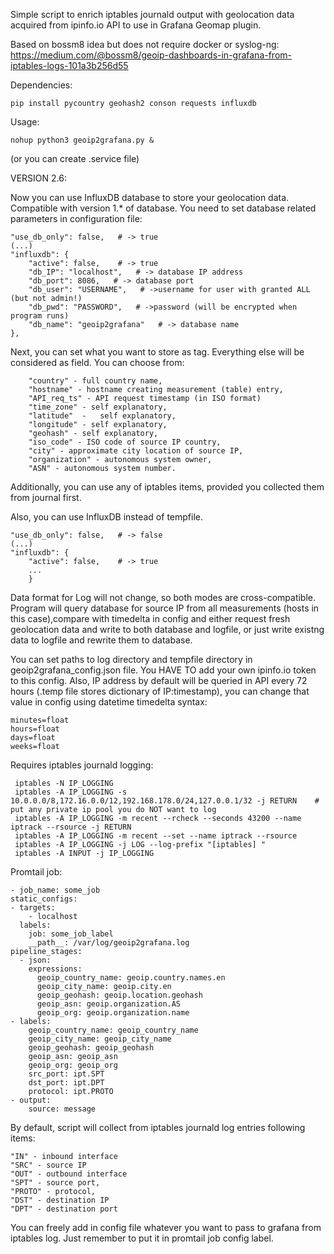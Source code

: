 Simple script to enrich iptables journald output with geolocation data acquired from ipinfo.io API to use in Grafana Geomap plugin.

Based on bossm8 idea but does not require docker or syslog-ng: https://medium.com/@bossm8/geoip-dashboards-in-grafana-from-iptables-logs-101a3b256d55

Dependencies:

    pip install pycountry geohash2 conson requests influxdb

Usage:

    nohup python3 geoip2grafana.py &
(or you can create .service file)

VERSION 2.6:

Now you can use InfluxDB database to store your geolocation data. Compatible with version 1.* of database.
You need to set database related parameters in configuration file:
    
    "use_db_only": false,   # -> true
    (...)
    "influxdb": {
        "active": false,    # -> true
        "db_IP": "localhost",   # -> database IP address
        "db_port": 8086,   # -> database port
        "db_user": "USERNAME",   # ->username for user with granted ALL (but not admin!)
        "db_pwd": "PASSWORD",   # ->password (will be encrypted when program runs)
        "db_name": "geoip2grafana"   # -> database name
    },

Next, you can set what you want to store as tag. Everything else will be considered as field. You can choose from:

        "country" - full country name,
        "hostname" - hostname creating measurement (table) entry,
        "API_req_ts" - API request timestamp (in ISO format)
        "time_zone" - self explanatory,
        "latitude"  -   self explanatory,
        "longitude" - self explanatory,
        "geohash" - self explanatory,
        "iso_code" - ISO code of source IP country,
        "city" - approximate city location of source IP,
        "organization" - autonomous system owner,
        "ASN" - autonomous system number.

Additionally, you can use any of iptables items, provided you collected them from journal first.

Also, you can use InfluxDB instead of tempfile.

    "use_db_only": false,   # -> false
    (...)
    "influxdb": {
        "active": false,    # -> true
        ...
        }

Data format for Log will not change, so both modes are cross-compatible. Program will query database for source IP from
all measurements (hosts in this case),compare with timedelta in config and either request fresh geolocation data 
and write to both database and logfile, or just write existng data to logfile and rewrite them to database.

You can set paths to log directory and tempfile directory in geoip2grafana_config.json file. 
You HAVE TO add your own ipinfo.io token to this config.
Also, IP address by default will be queried in API every 72 hours (.temp file stores dictionary of IP:timestamp), 
you can change that value in config using datetime timedelta syntax:

    minutes=float
    hours=float
    days=float
    weeks=float


Requires iptables journald logging:

     iptables -N IP_LOGGING
     iptables -A IP_LOGGING -s 10.0.0.0/8,172.16.0.0/12,192.168.178.0/24,127.0.0.1/32 -j RETURN    # put any private ip pool you do NOT want to log
     iptables -A IP_LOGGING -m recent --rcheck --seconds 43200 --name iptrack --rsource -j RETURN
     iptables -A IP_LOGGING -m recent --set --name iptrack --rsource
     iptables -A IP_LOGGING -j LOG --log-prefix "[iptables] "
     iptables -A INPUT -j IP_LOGGING

Promtail job:

    - job_name: some_job
    static_configs:
    - targets:
        - localhost
      labels:
        job: some_job_label
        __path__: /var/log/geoip2grafana.log
    pipeline_stages:
      - json:
        expressions:
          geoip_country_name: geoip.country.names.en
          geoip_city_name: geoip.city.en
          geoip_geohash: geoip.location.geohash
          geoip_asn: geoip.organization.AS
          geoip_org: geoip.organization.name
    - labels:
        geoip_country_name: geoip_country_name
        geoip_city_name: geoip_city_name
        geoip_geohash: geoip_geohash
        geoip_asn: geoip_asn
        geoip_org: geoip_org
        src_port: ipt.SPT
        dst_port: ipt.DPT
        protocol: ipt.PROTO
    - output:
        source: message

  By default, script will collect from iptables journald log entries following items:

    "IN" - inbound interface
    "SRC" - source IP
    "OUT" - outbound interface
    "SPT" - source port,
    "PROTO" - protocol,
    "DST" - destination IP
    "DPT" - destination port
    
  You can freely add in config file whatever you want to pass to grafana from iptables log. Just remember to put it in 
  promtail job config label.
